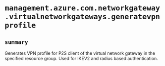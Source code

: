 # `management.azure.com.networkgateway.virtualnetworkgateways.generatevpnprofile`

## `summary`
Generates VPN profile for P2S client of the virtual network gateway in the specified resource group. Used for IKEV2 and radius based authentication.


